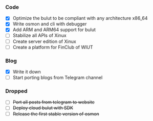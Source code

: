 ### Code

- [x] Optimize the bulut to be compliant with any architecture x86_64
- [x] Write osmon and cli with debugger
- [x] Add ARM and ARM64 support for bulut
- [ ] Stabilize all APIs of Xinux
- [ ] Create server edition of Xinux
- [ ] Create a platform for FinClub of WIUT

### Blog

- [x] Write it down
- [ ] Start porting blogs from Telegram channel

### Dropped

- [ ] ~~Port all posts from telegram to website~~
- [ ] ~~Deploy cloud bulut with SDK~~
- [ ] ~~Release the first stable version of osmon~~
